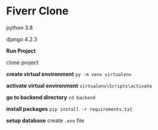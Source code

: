 # Fiverr Clone
python 3.8

django 4.2.3

**Run Project**

clone project

**create virtual environment**
```py -m venv virtualenv```

**activate virtual environment**
```virtualenv\Scripts\activate```

**go to backend directory**
```cd backend```

**install packages**
```pip install -r requirements.txt```

**setup database**
create ```.env``` file

